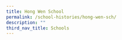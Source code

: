 ```yaml
---
title: Hong Wen School
permalink: /school-histories/hong-wen-sch/
description: ""
third_nav_title: Schools
---
```

